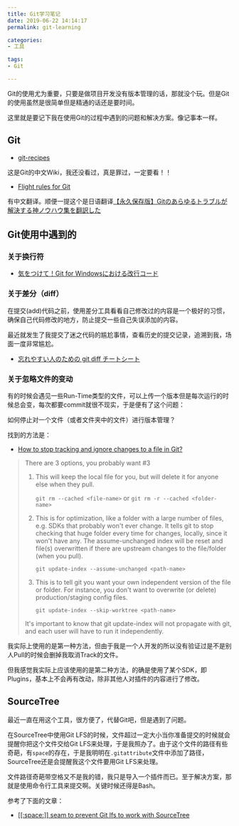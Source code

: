 ```yaml
---
title: Git学习笔记
date: 2019-06-22 14:14:17
permalink: git-learning

categories:
- 工具

tags:
- Git

---
```

Git的使用尤为重要，只要是做项目开发没有版本管理的话，那就没个玩。但是Git的使用虽然是很简单但是精通的话还是要时间。

<!--more-->

这里就是要记下我在使用Git的过程中遇到的问题和解决方案。像记事本一样。

## Git
- [git-recipes](https://github.com/geeeeeeeeek/git-recipes/wiki)

这是Git的中文Wiki，我还没看过，真是罪过，一定要看！！

- [Flight rules for Git](https://github.com/k88hudson/git-flight-rules/blob/master/README.md)

有中文翻译。顺便一提这个是日语翻译[【永久保存版】Gitのあらゆるトラブルが解決する神ノウハウ集を翻訳した](https://blog.labot.jp/entry/2019/07/01/183204)


## Git使用中遇到的

### 关于换行符
- [気をつけて！Git for Windowsにおける改行コード](https://qiita.com/uggds/items/00a1974ec4f115616580)

### 关于差分（diff）
在提交(add)代码之前，使用差分工具看看自己修改过的内容是一个极好的习惯，确保自己代码修改的地方，防止提交一些自己失误添加的内容。

最近就发生了我提交了迷之代码的尴尬事情，查看历史的提交记录，追溯到我，场面一度非常尴尬。

- [忘れやすい人のための git diff チートシート](https://qiita.com/shibukk/items/8c9362a5bd399b9c56be)


### 关于忽略文件的变动
有的时候会遇见一些Run-Time类型的文件，可以上传一个版本但是每次运行的时候总会变，每次都要commit就很不现实，于是便有了这个问题：

如何停止对一个文件（或者文件夹中的文件）进行版本管理？

找到的方法是：

- [How to stop tracking and ignore changes to a file in Git?](https://stackoverflow.com/questions/936249/how-to-stop-tracking-and-ignore-changes-to-a-file-in-git)

> There are 3 options, you probably want #3
>
> 1. This will keep the local file for you, but will delete it for anyone else when they pull.
>
>    `git rm --cached <file-name>` or `git rm -r --cached <folder-name>`
>
> 2. This is for optimization, like a folder with a large number of files, e.g. SDKs that probably won't ever change. It tells git to stop checking that huge folder every time for changes, locally, since it won't have any. The assume-unchanged index will be reset and file(s) overwritten if there are upstream changes to the file/folder (when you pull).
>
>     `git update-index --assume-unchanged <path-name>`
> 3. This is to tell git you want your own independent version of the file or folder. For instance, you don't want to overwrite (or delete) production/staging config files.
> 
>     `git update-index --skip-worktree <path-name>`
>
> It's important to know that git update-index will not propagate with git, and each user will have to run it independently.

我实际上使用的是第一种方法，但由于我是一个人开发的所以没有验证过是不是别人Pull的时候会删掉我取消Track的文件。

但我感觉我实际上应该使用的是第二种方法，的确是使用了某个SDK，即Plugins，基本上不会再有改动，除非其他人对插件的内容进行了修改。


## SourceTree
最近一直在用这个工具，很方便了，代替Git吧，但是遇到了问题。

在SourceTree中使用Git LFS的时候，文件超过一定大小当你准备提交的时候就会提醒你把这个文件交给Git LFS来处理，于是我照办了。由于这个文件的路径有些奇葩，有`space`的存在，于是我明明在`.gitattribute`文件中添加了路径，SourceTree还是会提醒我这个文件要用Git LFS来处理。

文件路径奇葩带空格又不是我的错，我只是导入一个插件而已。至于解决方案，那就是使用命令行工具来提交啊。关键时候还得是Bash。

参考了下面的文章：
- [[[:space:]] seam to prevent Git lfs to work with SourceTree](https://github.com/git-lfs/git-lfs/issues/2668)


